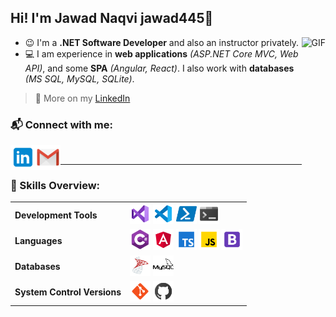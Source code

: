 ## Hi! I'm Jawad Naqvi jawad445👋

<img align="right" alt="GIF" height="250px" src="https://media.giphy.com/media/du3J3cXyzhj75IOgvA/source.gif" />

* 😉 I'm a **.NET Software Developer** and also an instructor privately.
* 💻 I am experience in **web applications** _(ASP.NET Core MVC, Web API)_, and some **SPA** _(Angular, React)_. I also work with **databases** _(MS SQL, MySQL, SQLite)_.

> 📃 More on my [LinkedIn](https://www.linkedin.com/in/syed-jawad-hassan-026bb214a/)
### 📬 Connect with me:

[<img align="left" title="jawad | LinkedIn" width="40px" src="https://raw.githubusercontent.com/Jawad445/Jawad445/main/icons/linkedin.png" />][linkedin]
[<img align="left" title="jhassan931 | Gmail" width="40px" src="https://raw.githubusercontent.com/Jawad445/Jawad445/main/icons/gmail.png" />][gmail]

<br />

---
### 💎 Skills Overview:

<table>
    <tr>
        <td><b>Development Tools</b></td>
        <td>
            <img title="Visual Studio" width="33px" src="https://raw.githubusercontent.com/Jawad445/Jawad445/main/icons/visual-studio.png" />
            <img title="VS Code" width="33px" src="https://raw.githubusercontent.com/Jawad445/Jawad445/main/icons/vs-code.png" />
            <img title="PowerShell" width="33px" src="https://raw.githubusercontent.com/Jawad445/Jawad445/main/icons/powershell.png" />
            <img title="Console" width="33px" src="https://raw.githubusercontent.com/Jawad445/Jawad445/main/icons/console.png" />
        </td>
    </tr>
    <tr>
        <td><b>Languages</b></td>
        <td>
            <img title="C#" width="33px" src="https://raw.githubusercontent.com/Jawad445/Jawad445/main/icons/c-sharp.png" />
            <img title="Angular" width="33px" src="https://raw.githubusercontent.com/Jawad445/Jawad445/main/icons/Angular.png" />
            <img title="TypeScript" width="33px" src="https://raw.githubusercontent.com/Jawad445/Jawad445/main/icons/typescript.png" />
            <img title="JavaScript" width="33px" src="https://raw.githubusercontent.com/Jawad445/Jawad445/main/icons/javascript.png" />
            <img title="Bootstrap 4" width="33px" src="https://raw.githubusercontent.com/Jawad445/Jawad445/main/icons/bootstrap.png" />            
        </td>
    </tr>
    <tr>
        <td><b>Databases</b></td>
        <td>
            <img title="SQL Server" width="33px" src="https://raw.githubusercontent.com/Jawad445/Jawad445/main/icons/microsoft-sql-server.png" />
            <img title="MySQL" width="33px" src="https://raw.githubusercontent.com/Jawad445/Jawad445/main/icons/mysql.png" />
        </td>
    </tr>
    <tr>
        <td><b>System Control Versions</b></td>
        <td>
            <img title="Git" width="33px" src="https://raw.githubusercontent.com/Jawad445/Jawad445/main/icons/git.png" />
            <img title="GitHub" width="33px" src="https://raw.githubusercontent.com/Jawad445/Jawad445/main/icons/github.png" />
        </td>
    </tr>
</table>


[instagram]: https://www.instagram.com/syed_jawadhasaan/
[linkedin]: https://www.linkedin.com/in/syed-jawad-hassan-026bb214a/ 
[gmail]: mailto:jhassan931@gmail.com
